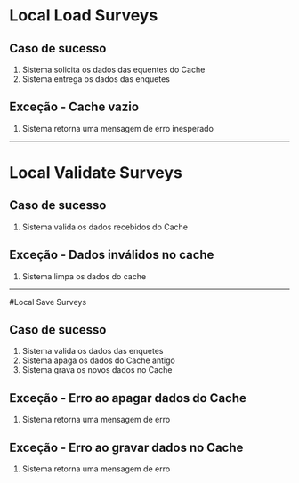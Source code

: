 # Local Load Surveys

## Caso de sucesso
1. Sistema solicita os dados das equentes do Cache
2. Sistema entrega os dados das enquetes

## Exceção - Cache vazio
1. Sistema retorna uma mensagem de erro inesperado

---

# Local Validate Surveys

## Caso de sucesso
1. Sistema valida os dados recebidos do Cache

## Exceção - Dados inválidos no cache
1. Sistema limpa os dados do cache

---

#Local Save Surveys

## Caso de sucesso
1. Sistema valida os dados das enquetes
2. Sistema apaga os dados do Cache antigo
3. Sistema grava os novos dados no Cache

## Exceção - Erro ao apagar dados do Cache
1. Sistema retorna uma mensagem de erro

## Exceção - Erro ao gravar dados no Cache
1. Sistema retorna uma mensagem de erro